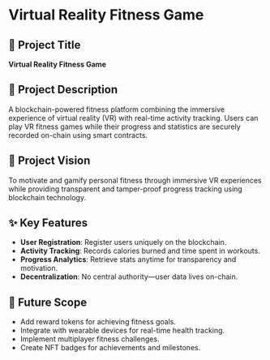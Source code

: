 # Virtual Reality Fitness Game

## 📌 Project Title
**Virtual Reality Fitness Game**

## 📝 Project Description
A blockchain-powered fitness platform combining the immersive experience of virtual reality (VR) with real-time activity tracking. Users can play VR fitness games while their progress and statistics are securely recorded on-chain using smart contracts.

## 🎯 Project Vision
To motivate and gamify personal fitness through immersive VR experiences while providing transparent and tamper-proof progress tracking using blockchain technology.

## ✨ Key Features
- **User Registration**: Register users uniquely on the blockchain.
- **Activity Tracking**: Records calories burned and time spent in workouts.
- **Progress Analytics**: Retrieve stats anytime for transparency and motivation.
- **Decentralization**: No central authority—user data lives on-chain.

## 🔮 Future Scope
- Add reward tokens for achieving fitness goals.
- Integrate with wearable devices for real-time health tracking.
- Implement multiplayer fitness challenges.
- Create NFT badges for achievements and milestones.
